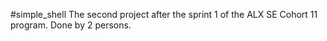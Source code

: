 #simple_shell
The second project after the sprint 1 of the ALX SE Cohort 11 program.
Done by 2 persons.
